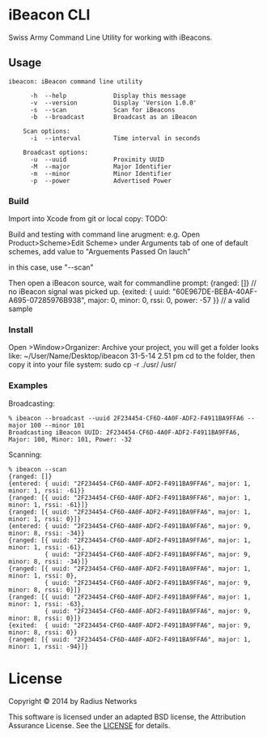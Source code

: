 # iBeacon CLI

Swiss Army Command Line Utility for working with iBeacons.

## Usage

```
ibeacon: iBeacon command line utility

      -h  --help             Display this message
      -v  --version          Display 'Version 1.0.0'
      -s  --scan             Scan for iBeacons
      -b  --broadcast        Broadcast as an iBeacon

    Scan options:
      -i  --interval         Time interval in seconds

    Broadcast options:
      -u  --uuid             Proximity UUID
      -M  --major            Major Identifier
      -m  --minor            Minor Identifier
      -p  --power            Advertised Power
```

### Build
Import into Xcode from git or local copy:
TODO:

Build and testing with command line arugment:
e.g.
Open Product>Scheme>Edit Scheme>
under Arguments tab of one of default schemes, add value to "Arguements Passed On lauch"

in this case, use "--scan"

Then open a iBeacon source, wait for commandline prompt:
{ranged: []} // no iBeacon signal was picked up.
{exited: { uuid: "60E967DE-BEBA-40AF-A695-07285976B938", major: 0, minor: 0, rssi: 0, power: -57 }} // a valid sample

### Install
Open >Window>Organizer:
Archive your project, you will get a folder looks like: ~/User/Name/Desktop/ibeacon 31-5-14 2.51 pm
cd to the folder, then copy it into your file system: sudo cp -r ./usr/ /usr/

### Examples

Broadcasting:

```
% ibeacon --broadcast --uuid 2F234454-CF6D-4A0F-ADF2-F4911BA9FFA6 --major 100 --minor 101
Broadcasting iBeacon UUID: 2F234454-CF6D-4A0F-ADF2-F4911BA9FFA6, Major: 100, Minor: 101, Power: -32
```

Scanning:

```
% ibeacon --scan
{ranged: []}
{entered: { uuid: "2F234454-CF6D-4A0F-ADF2-F4911BA9FFA6", major: 1, minor: 1, rssi: -61}}
{ranged: [{ uuid: "2F234454-CF6D-4A0F-ADF2-F4911BA9FFA6", major: 1, minor: 1, rssi: -61}]}
{ranged: [{ uuid: "2F234454-CF6D-4A0F-ADF2-F4911BA9FFA6", major: 1, minor: 1, rssi: 0}]}
{entered: { uuid: "2F234454-CF6D-4A0F-ADF2-F4911BA9FFA6", major: 9, minor: 8, rssi: -34}}
{ranged: [{ uuid: "2F234454-CF6D-4A0F-ADF2-F4911BA9FFA6", major: 1, minor: 1, rssi: -61},
          { uuid: "2F234454-CF6D-4A0F-ADF2-F4911BA9FFA6", major: 9, minor: 8, rssi: -34}]}
{ranged: [{ uuid: "2F234454-CF6D-4A0F-ADF2-F4911BA9FFA6", major: 1, minor: 1, rssi: 0},
          { uuid: "2F234454-CF6D-4A0F-ADF2-F4911BA9FFA6", major: 9, minor: 8, rssi: 0}]}
{ranged: [{ uuid: "2F234454-CF6D-4A0F-ADF2-F4911BA9FFA6", major: 1, minor: 1, rssi: -63},
          { uuid: "2F234454-CF6D-4A0F-ADF2-F4911BA9FFA6", major: 9, minor: 8, rssi: 0}]}
{exited:  { uuid: "2F234454-CF6D-4A0F-ADF2-F4911BA9FFA6", major: 9, minor: 8, rssi: 0}}
{ranged: [{ uuid: "2F234454-CF6D-4A0F-ADF2-F4911BA9FFA6", major: 1, minor: 1, rssi: -94}]}
```

# License

Copyright &copy; 2014 by Radius Networks

This software is licensed under an adapted BSD license, the Attribution Assurance License.  See the [LICENSE](LICENSE) for details.
